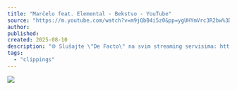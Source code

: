 ```yaml
---
title: "Marčelo feat. Elemental - Bekstvo - YouTube"
source: "https://m.youtube.com/watch?v=m9jQbB4i5z0&pp=ygUHYmVrc3R2bw%3D%3D"
author:
published:
created: 2025-08-10
description: "🌐 Slušajte \"De Facto\" na svim streaming servisima: https://bfan.link/de-facto🛑 SUBSCRIBE: https://shorturl.at/yzKQ8🟢 Bassivity Digital na Spotify: https://Bassivity.lnk.to/Spotifyhttp://www.bassivitydigital.comVideo ne sme biti uploadovan na druge kanale.Marčelo feat. Elemental - BekstvoAlbum - Defakto / Bassivity Music 2003"
tags:
  - "clippings"
---
```

![](https://www.youtube.com/watch?v=m9jQbB4i5z0)